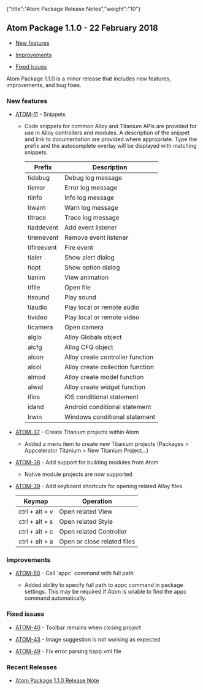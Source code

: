 {"title":"Atom Package Release Notes","weight":"10"}

## Atom Package 1.1.0 - 22 February 2018

* [New features](#new-features)

* [Improvements](#improvements)

* [Fixed issues](#fixed-issues)

Atom Package 1.1.0 is a minor release that includes new features, improvements, and bug fixes.

### New features

* [ATOM-11](https://jira.appcelerator.org/browse/ATOM-11) - Snippets

    * Code snippets for common Alloy and Titanium APIs are provided for use in Alloy controllers and modules. A description of the snippet and link to documentation are provided where appropriate. Type the prefix and the autocomplete overlay will be displayed with matching snippets.

        | Prefix | Description |
        | --- | --- |
        | tidebug | Debug log message |
        | tierror | Error log message |
        | tiinfo | Info log message |
        | tiwarn | Warn log message |
        | titrace | Trace log message |
        | tiaddevent | Add event listener |
        | tiremevent | Remove event listener |
        | tifireevent | Fire event |
        | tialer | Show alert dialog |
        | tiopt | Show option dialog |
        | tianim | View animation |
        | tifile | Open file |
        | tisound | Play sound |
        | tiaudio | Play local or remote audio |
        | tivideo | Play local or remote video |
        | ticamera | Open camera |
        | alglo | Alloy Globals object |
        | alcfg | Allog CFG object |
        | alcon | Alloy create controller function |
        | alcol | Alloy create collection function |
        | almod | Alloy create model function |
        | alwid | Alloy create widget function |
        | ifios | iOS conditional statement |
        | idand | Android conditional statement |
        | Irwin | Windows conditional statement |

* [ATOM-37](https://jira.appcelerator.org/browse/ATOM-37) - Create Titanium projects within Atom

    * Added a menu item to create new Titanium projects (Packages > Appcelerator Titanium > New Titanium Project...)

* [ATOM-38](https://jira.appcelerator.org/browse/ATOM-38) - Add support for building modules from Atom

    * Native module projects are now supported

* [ATOM-39](https://jira.appcelerator.org/browse/ATOM-39) - Add keyboard shortcuts for opening related Alloy files

    | Keymap | Operation |
    | --- | --- |
    | ctrl + alt + v | Open related View |
    | ctrl + alt + s | Open related Style |
    | ctrl + alt + c | Open related Controller |
    | ctrl + alt + a | Open or close related files |

### Improvements

* [ATOM-50](https://jira.appcelerator.org/browse/ATOM-50) - Call \`appc\` command with full path

    * Added ability to specify full path to appc command in package settings. This may be required if Atom is unable to find the appc command automatically.

### Fixed issues

* [ATOM-40](https://jira.appcelerator.org/browse/ATOM-40) - Toolbar remains when closing project

* [ATOM-43](https://jira.appcelerator.org/browse/ATOM-43) - Image suggestion is not working as expected

* [ATOM-49](https://jira.appcelerator.org/browse/ATOM-49) - Fix error parsing tiapp.xml file

### Recent Releases

* [Atom Package 1.1.0 Release Note](/docs/appc/Titanium_SDK/Titanium_SDK_Guide/Atom_Package/Atom_Package_Release_Notes/Atom_Package_1.1.0_Release_Note/)
